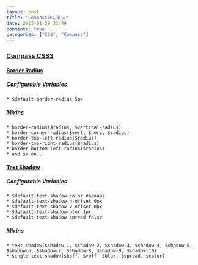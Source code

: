 ```yaml
---
layout: post
title: "Compass学习笔记"
date: 2013-01-29 23:49
comments: true
categories: ["CSS", "Compass"]
---
```


### [Compass CSS3](http://compass-style.org/reference/compass/css3/)

#### [Border Radius](http://compass-style.org/reference/compass/css3/border_radius/)

##### Configurable Variables

	* $default-border-radius 5px

##### Mixins

	* border-radius($radius, $vertical-radius)
	* border-corner-radius($vert, $horz, $radius)
	* border-top-left-radius($radius)
	* border-top-right-radius($radius)
	* border-bottom-left-radius($radius)
	* and so on...

#### [Text Shadow](http://compass-style.org/reference/compass/css3/text-shadow/)

##### Configurable Variables

	* $default-text-shadow-color #aaaaaa
	* $default-text-shadow-h-offset 0px
	* $default-text-shadow-v-offset 0px
	* $default-text-shadow-blur 1px
	* $default-text-shadow-spread false

##### Mixins

	* text-shadow($shadow-1, $shadow-2, $shadow-3, $shadow-4, $shadow-5, $shadow-6, $shadow-7, $shadow-8, $shadow-9, $shadow-10)
	* single-text-shadow($hoff, $voff, $blur, $spread, $color)
